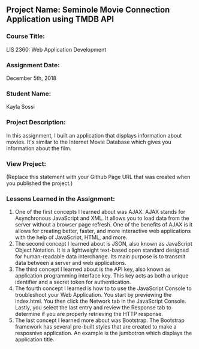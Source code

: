 ## Project Name:  Seminole Movie Connection Application using TMDB API

### Course Title:
LIS 2360:  Web Application Development

### Assignment Date:  
December 5th, 2018

### Student Name:  
Kayla Sossi

### Project Description:
In this assignment, I built an application that displays information about movies. It's similar to the Internet Movie Database which gives you information about the film.

### View Project:
(Replace this statement with your Github Page URL that was created when you 
 published the project.)

### Lessons Learned in the Assignment:
1. One of the first concepts I learned about was AJAX. AJAX stands for Asynchronous JavaScript and XML. It allows you to load data from
the server without a browser page refresh. One of the benefits of AJAX is it allows for creating better, faster,
and more interactive web applications with the help of JavaScript, HTML, and more.
2. The second concept I learned about is JSON, also known as JavaScript Object Notation. It is a lightweight text-based open standard designed for human-readable data interchange. Its main purpose is to transmit data between a server and web applications. 
3. The third concept I learned about is the API key, also known as application programming interface key. This key acts as both a unique identifier and a secret token for authentication. 
4. The fourth concept I learned is how to to use the JavaScript Console to troubleshoot your Web Application. You start by previewing the index.html. You then click the Network tab in the JavaScript Console. Lastly, you select the last entry and review the Response tab to determine if you are properly retrieving the HTTP response. 
5. The last concept I learned more about was Bootstrap. The Bootstrap framework has several pre-built styles that are created to make a resposnive application. An example is the jumbotron which displays the application title. 